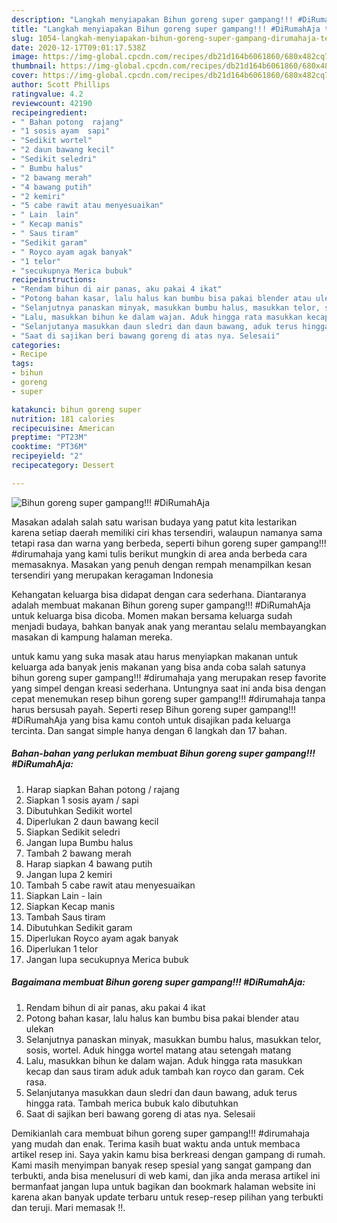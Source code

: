 ```yaml
---
description: "Langkah menyiapakan Bihun goreng super gampang!!! #DiRumahAja terupdate"
title: "Langkah menyiapakan Bihun goreng super gampang!!! #DiRumahAja terupdate"
slug: 1054-langkah-menyiapakan-bihun-goreng-super-gampang-dirumahaja-terupdate
date: 2020-12-17T09:01:17.538Z
image: https://img-global.cpcdn.com/recipes/db21d164b6061860/680x482cq70/bihun-goreng-super-gampang-dirumahaja-foto-resep-utama.jpg
thumbnail: https://img-global.cpcdn.com/recipes/db21d164b6061860/680x482cq70/bihun-goreng-super-gampang-dirumahaja-foto-resep-utama.jpg
cover: https://img-global.cpcdn.com/recipes/db21d164b6061860/680x482cq70/bihun-goreng-super-gampang-dirumahaja-foto-resep-utama.jpg
author: Scott Phillips
ratingvalue: 4.2
reviewcount: 42190
recipeingredient:
- " Bahan potong  rajang"
- "1 sosis ayam  sapi"
- "Sedikit wortel"
- "2 daun bawang kecil"
- "Sedikit seledri"
- " Bumbu halus"
- "2 bawang merah"
- "4 bawang putih"
- "2 kemiri"
- "5 cabe rawit atau menyesuaikan"
- " Lain  lain"
- " Kecap manis"
- " Saus tiram"
- "Sedikit garam"
- " Royco ayam agak banyak"
- "1 telor"
- "secukupnya Merica bubuk"
recipeinstructions:
- "Rendam bihun di air panas, aku pakai 4 ikat"
- "Potong bahan kasar, lalu halus kan bumbu bisa pakai blender atau ulekan"
- "Selanjutnya panaskan minyak, masukkan bumbu halus, masukkan telor, sosis, wortel. Aduk hingga wortel matang atau setengah matang"
- "Lalu, masukkan bihun ke dalam wajan. Aduk hingga rata masukkan kecap dan saus tiram aduk aduk tambah kan royco dan garam. Cek rasa."
- "Selanjutanya masukkan daun sledri dan daun bawang, aduk terus hingga rata. Tambah merica bubuk kalo dibutuhkan"
- "Saat di sajikan beri bawang goreng di atas nya. Selesaii"
categories:
- Recipe
tags:
- bihun
- goreng
- super

katakunci: bihun goreng super 
nutrition: 181 calories
recipecuisine: American
preptime: "PT23M"
cooktime: "PT36M"
recipeyield: "2"
recipecategory: Dessert

---
```



![Bihun goreng super gampang!!! #DiRumahAja](https://img-global.cpcdn.com/recipes/db21d164b6061860/680x482cq70/bihun-goreng-super-gampang-dirumahaja-foto-resep-utama.jpg)

Masakan adalah salah satu warisan budaya yang patut kita lestarikan karena setiap daerah memiliki ciri khas tersendiri, walaupun namanya sama tetapi rasa dan warna yang berbeda, seperti bihun goreng super gampang!!! #dirumahaja yang kami tulis berikut mungkin di area anda berbeda cara memasaknya. Masakan yang penuh dengan rempah menampilkan kesan tersendiri yang merupakan keragaman Indonesia

Kehangatan keluarga bisa didapat dengan cara sederhana. Diantaranya adalah membuat makanan Bihun goreng super gampang!!! #DiRumahAja untuk keluarga bisa dicoba. Momen makan bersama keluarga sudah menjadi budaya, bahkan banyak anak yang merantau selalu membayangkan masakan di kampung halaman mereka.



untuk kamu yang suka masak atau harus menyiapkan makanan untuk keluarga ada banyak jenis makanan yang bisa anda coba salah satunya bihun goreng super gampang!!! #dirumahaja yang merupakan resep favorite yang simpel dengan kreasi sederhana. Untungnya saat ini anda bisa dengan cepat menemukan resep bihun goreng super gampang!!! #dirumahaja tanpa harus bersusah payah.
Seperti resep Bihun goreng super gampang!!! #DiRumahAja yang bisa kamu contoh untuk disajikan pada keluarga tercinta. Dan sangat simple hanya dengan 6 langkah dan 17 bahan.


<!--inarticleads1-->

##### Bahan-bahan yang perlukan membuat Bihun goreng super gampang!!! #DiRumahAja:

1. Harap siapkan  Bahan potong / rajang
1. Siapkan 1 sosis ayam / sapi
1. Dibutuhkan Sedikit wortel
1. Diperlukan 2 daun bawang kecil
1. Siapkan Sedikit seledri
1. Jangan lupa  Bumbu halus
1. Tambah 2 bawang merah
1. Harap siapkan 4 bawang putih
1. Jangan lupa 2 kemiri
1. Tambah 5 cabe rawit atau menyesuaikan
1. Siapkan  Lain - lain
1. Siapkan  Kecap manis
1. Tambah  Saus tiram
1. Dibutuhkan Sedikit garam
1. Diperlukan  Royco ayam agak banyak
1. Diperlukan 1 telor
1. Jangan lupa secukupnya Merica bubuk




<!--inarticleads2-->

##### Bagaimana membuat  Bihun goreng super gampang!!! #DiRumahAja:

1. Rendam bihun di air panas, aku pakai 4 ikat
1. Potong bahan kasar, lalu halus kan bumbu bisa pakai blender atau ulekan
1. Selanjutnya panaskan minyak, masukkan bumbu halus, masukkan telor, sosis, wortel. Aduk hingga wortel matang atau setengah matang
1. Lalu, masukkan bihun ke dalam wajan. Aduk hingga rata masukkan kecap dan saus tiram aduk aduk tambah kan royco dan garam. Cek rasa.
1. Selanjutanya masukkan daun sledri dan daun bawang, aduk terus hingga rata. Tambah merica bubuk kalo dibutuhkan
1. Saat di sajikan beri bawang goreng di atas nya. Selesaii




Demikianlah cara membuat bihun goreng super gampang!!! #dirumahaja yang mudah dan enak. Terima kasih buat waktu anda untuk membaca artikel resep ini. Saya yakin kamu bisa berkreasi dengan gampang di rumah. Kami masih menyimpan banyak resep spesial yang sangat gampang dan terbukti, anda bisa menelusuri di web kami, dan jika anda merasa artikel ini bermanfaat jangan lupa untuk bagikan dan bookmark halaman website ini karena akan banyak update terbaru untuk resep-resep pilihan yang terbukti dan teruji. Mari memasak !!. 
